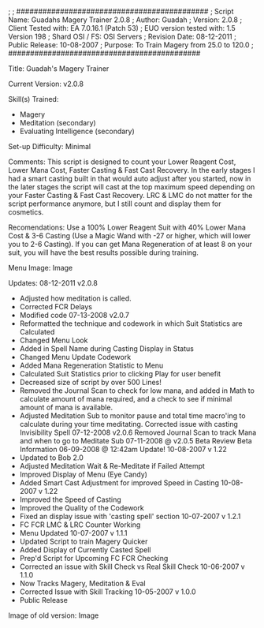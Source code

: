 ; ; ############################################
; Script Name: Guadahs Magery Trainer 2.0.8
; Author: Guadah
; Version: 2.0.8
; Client Tested with: EA 7.0.16.1 (Patch 53)
; EUO version tested with: 1.5 Version 198
; Shard OSI / FS: OSI Servers
; Revision Date: 08-12-2011
; Public Release: 10-08-2007
; Purpose: To Train Magery from 25.0 to 120.0
; ############################################


Title: Guadah's Magery Trainer

Current Version: v2.0.8

Skill(s) Trained:
* Magery
* Meditation (secondary)
* Evaluating Intelligence (secondary)

Set-up Difficulty: Minimal

Comments:
This script is designed to count your Lower Reagent Cost, Lower Mana Cost, Faster Casting & Fast Cast Recovery. In the early stages I had a smart casting built in that would auto adjust after you started, now in the later stages the script will cast at the top maximum speed depending on your Faster Casting & Fast Cast Recovery. LRC & LMC do not matter for the script performance anymore, but I still count and display them for cosmetics.

Recomendations: Use a 100% Lower Reagent Suit with 40% Lower Mana Cost & 3-6 Casting (Use a Magic Wand with -27 or higher, which will lower you to 2-6 Casting). If you can get Mana Regeneration of at least 8 on your suit, you will have the best results possible during training.

Menu Image:
Image

Updates:
08-12-2011 v2.0.8
* Adjusted how meditation is called.
* Corrected FCR Delays
* Modified code
  07-13-2008 v2.0.7
* Reformatted the technique and codework in which Suit Statistics are Calculated
* Changed Menu Look
* Added in Spell Name during Casting Display in Status
* Changed Menu Update Codework
* Added Mana Regeneration Statistic to Menu
* Calculated Suit Statistics prior to clicking Play for user benefit
* Decreased size of script by over 500 Lines!
* Removed the Journal Scan to check for low mana, and added in Math to calculate amount of mana required, and a check to see if minimal amount of mana is available.
* Adjusted Meditation Sub to monitor pause and total time macro'ing to calculate during your time meditating.
  Corrected issue with casting Invisibility Spell
  07-12-2008 v2.0.6
  Removed Journal Scan to track Mana and when to go to Meditate Sub
  07-11-2008 @ v2.0.5 Beta
  Review Beta Information
  06-09-2008 @ 12:42am
  Update!
  10-08-2007 v 1.22
* Updated to Bob 2.0
* Adjusted Meditation Wait & Re-Meditate if Failed Attempt
* Improved Display of Menu (Eye Candy)
* Added Smart Cast Adjustment for improved Speed in Casting
  10-08-2007 v 1.22
* Improved the Speed of Casting
* Improved the Quality of the Codework
* Fixed an display issue with 'casting spell' section
  10-07-2007 v 1.2.1
* FC FCR LMC & LRC Counter Working
* Menu Updated
  10-07-2007 v 1.1.1
* Updated Script to train Magery Quicker
* Added Display of Currently Casted Spell
* Prep'd Script for Upcoming FC FCR Checking
* Corrected an issue with Skill Check vs Real Skill Check
  10-06-2007 v 1.1.0
* Now Tracks Magery, Meditation & Eval
* Corrected Issue with Skill Tracking
  10-05-2007 v 1.0.0
* Public Release

Image of old version:
Image